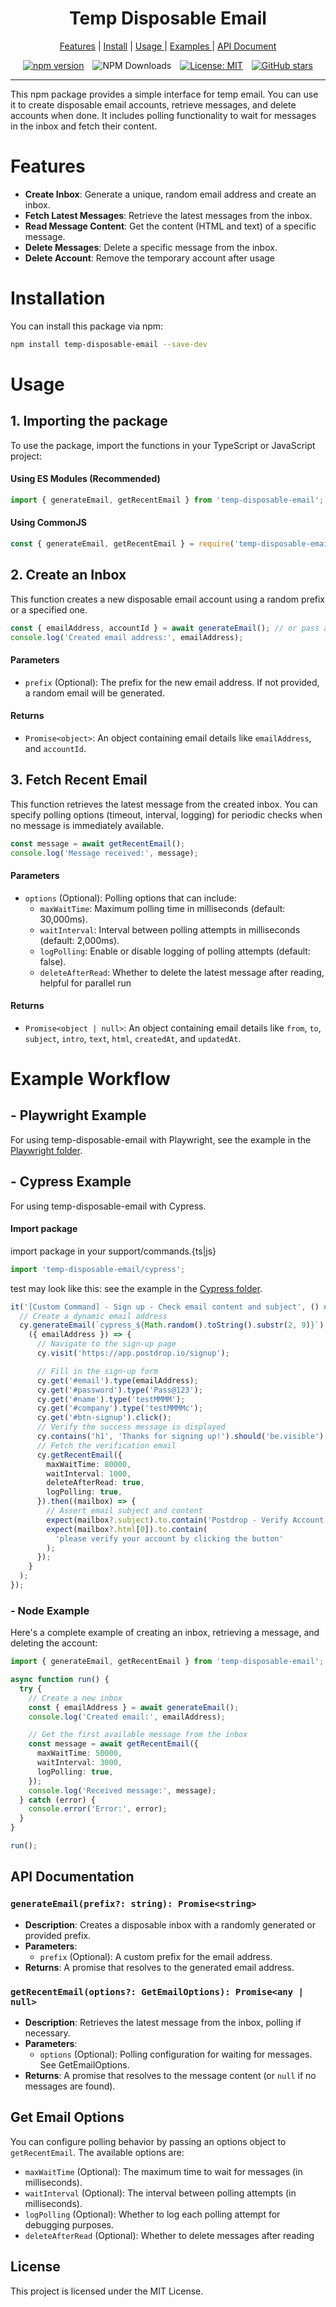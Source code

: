<h1 align="center">Temp Disposable Email</h1>
<p align="center">
<a href="#feature">Features</a> |
<a href="#install">Install</a> |
<a href="#usage">Usage </a>|
<a href="#example">Examples </a>|
<a href="#doc">API Document</a>
</p>

<div align="center">
  <span style="display: inline-block; margin-right: 10px;">
    <a href="https://www.npmjs.com/package/gmail-tester">
      <img src="https://badge.fury.io/js/temp-disposable-email.svg" alt="npm version" />
    </a>
  </span>
  <span style="display: inline-block; margin-right: 10px;">
    <img src="https://img.shields.io/npm/d18m/temp-disposable-email" alt="NPM Downloads" />
  </span>
  <span style="display: inline-block; margin-right: 10px;">
    <a href="https://opensource.org/licenses/MIT">
      <img src="https://img.shields.io/badge/License-MIT-yellow.svg" alt="License: MIT" />
    </a>
  </span>
  <span style="display: inline-block;">
    <a href="https://github.com/pirasanthan-jesugeevegan/temp-disposable-email">
      <img src="https://img.shields.io/github/stars/pirasanthan-jesugeevegan/temp-disposable-email?style=social" alt="GitHub stars" />
    </a>
  </span>
</div>

---

This npm package provides a simple interface for temp email. You can use it to create disposable email accounts, retrieve messages, and delete accounts when done. It includes polling functionality to wait for messages in the inbox and fetch their content.

<p id="feature"></p>

# Features

- **Create Inbox**: Generate a unique, random email address and create an inbox.
- **Fetch Latest Messages**: Retrieve the latest messages from the inbox.
- **Read Message Content**: Get the content (HTML and text) of a specific message.
- **Delete Messages**: Delete a specific message from the inbox.
- **Delete Account**: Remove the temporary account after usage

<p id="install"></p>

# Installation

You can install this package via npm:

```bash
npm install temp-disposable-email --save-dev
```

<p id="usage"></p>

# Usage

## 1\. Importing the package

To use the package, import the functions in your TypeScript or JavaScript project:

#### Using ES Modules (Recommended)

```typescript
import { generateEmail, getRecentEmail } from 'temp-disposable-email';
```

#### Using CommonJS

```javascript
const { generateEmail, getRecentEmail } = require('temp-disposable-email');
```

## 2\. Create an Inbox

This function creates a new disposable email account using a random prefix or a specified one.

```typescript
const { emailAddress, accountId } = await generateEmail(); // or pass a custom prefix
console.log('Created email address:', emailAddress);
```

#### Parameters

- `prefix` (Optional): The prefix for the new email address. If not provided, a random email will be generated.

#### Returns

- `Promise<object>`: An object containing email details like `emailAddress`, and `accountId`.

## 3\. Fetch Recent Email

This function retrieves the latest message from the created inbox. You can specify polling options (timeout, interval, logging) for periodic checks when no message is immediately available.

```typescript
const message = await getRecentEmail();
console.log('Message received:', message);
```

#### Parameters

- `options` (Optional): Polling options that can include:
  - `maxWaitTime`: Maximum polling time in milliseconds (default: 30,000ms).
  - `waitInterval`: Interval between polling attempts in milliseconds (default: 2,000ms).
  - `logPolling`: Enable or disable logging of polling attempts (default: false).
  - `deleteAfterRead`: Whether to delete the latest message after reading, helpful for parallel run

#### Returns

- `Promise<object | null>`: An object containing email details like `from`, `to`, `subject`, `intro`, `text`, `html`, `createdAt`, and `updatedAt`.

<p id="example"></p>

# Example Workflow

## - Playwright Example

For using temp-disposable-email with Playwright, see the example in the [Playwright folder](https://github.com/pirasanthan-jesugeevegan/temp-disposable-email/tree/master/examples/playwright).

## - Cypress Example

For using temp-disposable-email with Cypress.

#### Import package

import package in your support/commands.{ts|js}

```typescript
import 'temp-disposable-email/cypress';
```

test may look like this: see the example in the [Cypress folder](https://github.com/pirasanthan-jesugeevegan/temp-disposable-email/tree/master/examples/cypress).

```typescript
it('[Custom Command] - Sign up - Check email content and subject', () => {
  // Create a dynamic email address
  cy.generateEmail(`cypress_${Math.random().toString().substr(2, 9)}`).then(
    ({ emailAddress }) => {
      // Navigate to the sign-up page
      cy.visit('https://app.postdrop.io/signup');

      // Fill in the sign-up form
      cy.get('#email').type(emailAddress);
      cy.get('#password').type('Pass@123');
      cy.get('#name').type('testMMMM');
      cy.get('#company').type('testMMMMc');
      cy.get('#btn-signup').click();
      // Verify the success message is displayed
      cy.contains('h1', 'Thanks for signing up!').should('be.visible');
      // Fetch the verification email
      cy.getRecentEmail({
        maxWaitTime: 80000,
        waitInterval: 1000,
        deleteAfterRead: true,
        logPolling: true,
      }).then((mailbox) => {
        // Assert email subject and content
        expect(mailbox?.subject).to.contain('Postdrop - Verify Account');
        expect(mailbox?.html[0]).to.contain(
          'please verify your account by clicking the button'
        );
      });
    }
  );
});
```

### - Node Example

Here's a complete example of creating an inbox, retrieving a message, and deleting the account:

```typescript
import { generateEmail, getRecentEmail } from 'temp-disposable-email';

async function run() {
  try {
    // Create a new inbox
    const { emailAddress } = await generateEmail();
    console.log('Created email:', emailAddress);

    // Get the first available message from the inbox
    const message = await getRecentEmail({
      maxWaitTime: 50000,
      waitInterval: 3000,
      logPolling: true,
    });
    console.log('Received message:', message);
  } catch (error) {
    console.error('Error:', error);
  }
}

run();
```

<p id="doc"></p>

## API Documentation

### `generateEmail(prefix?: string): Promise<string>`

- **Description**: Creates a disposable inbox with a randomly generated or provided prefix.
- **Parameters**:
  - `prefix` (Optional): A custom prefix for the email address.
- **Returns**: A promise that resolves to the generated email address.

### `getRecentEmail(options?: GetEmailOptions): Promise<any | null>`

- **Description**: Retrieves the latest message from the inbox, polling if necessary.
- **Parameters**:
  - `options` (Optional): Polling configuration for waiting for messages. See GetEmailOptions.
- **Returns**: A promise that resolves to the message content (or `null` if no messages are found).

## Get Email Options

You can configure polling behavior by passing an options object to `getRecentEmail`. The available options are:

- `maxWaitTime` (Optional): The maximum time to wait for messages (in milliseconds).
- `waitInterval` (Optional): The interval between polling attempts (in milliseconds).
- `logPolling` (Optional): Whether to log each polling attempt for debugging purposes.
- `deleteAfterRead` (Optional): Whether to delete messages after reading

## License

This project is licensed under the MIT License.
